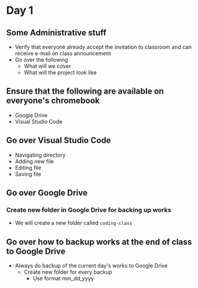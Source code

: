 # Day 1

## Some Administrative stuff
- Verify that everyone already accept the invitation to classroom and can receive e-mail on class announcement
- Go over the following
  - What will we cover
  - What will the project look like

## Ensure that the following are available on everyone's chromebook
- Google Drive
- Visual Studio Code

## Go over Visual Studio Code
- Navigating directory
- Adding new file
- Editing file
- Saving file

## Go over Google Drive
### Create new folder in Google Drive for backing up works
- We will create a new folder called `coding-class`

## Go over how to backup works at the end of class to Google Drive
- Always do backup of the current day's works to Google Drive
  - Create new folder for every backup
    - Use format mm_dd_yyyy
